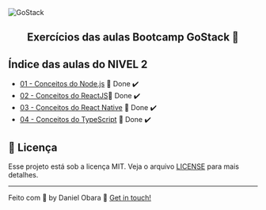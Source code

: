 <img alt="GoStack" src="https://storage.googleapis.com/golden-wind/bootcamp-gostack/header-desafios.png" />
<h2 align="center">
  Exercícios das aulas Bootcamp GoStack 🚀
</h2>

## Índice das aulas do NIVEL 2

- [01 - Conceitos do Node.js](https://github.com/DanielObara/bootcamp-gostack-exercicios/tree/master/nivel-1/aula-1-conceitos-node) 🚀 Done :heavy_check_mark:
- [02 - Conceitos do ReactJS](https://github.com/DanielObara/bootcamp-gostack-exercicios/tree/master/nivel-1/aula-2-frontend-react)🚀 Done :heavy_check_mark:
- [03 - Conceitos do React Native](https://github.com/DanielObara/bootcamp-gostack-exercicios/tree/master/nivel-1/aula-3-mobile-react-native) 🚀 Done :heavy_check_mark:
- [04 - Conceitos do TypeScript](https://github.com/DanielObara/bootcamp-gostack-exercicios/tree/master/nivel-1/aula-4-conceitos-typescript) 🚀 Done :heavy_check_mark:

## :memo: Licença

Esse projeto está sob a licença MIT. Veja o arquivo [LICENSE](LICENSE) para mais detalhes.

---

Feito com 💜 by Daniel Obara :wave: [Get in touch!](https://www.linkedin.com/in/danielobara/)

